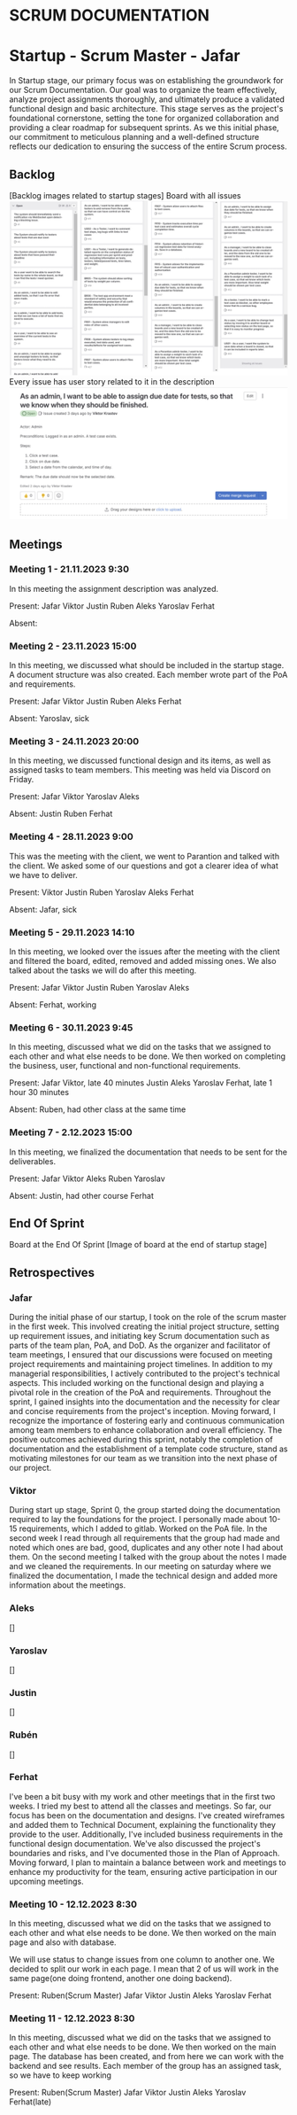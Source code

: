 # SCRUM DOCUMENTATION
# Startup  - Scrum Master - Jafar
In Startup stage, our primary focus was on establishing the groundwork for our Scrum Documentation. Our goal was to
organize the team effectively, analyze project assignments thoroughly, and ultimately produce a validated functional 
design and basic architecture. This stage serves as the project's foundational cornerstone, setting the tone for 
organized collaboration and providing a clear roadmap for subsequent sprints. As we this initial phase, our commitment 
to meticulous planning and a well-defined structure reflects our dedication to ensuring the success of the entire Scrum
process.

## Backlog
[Backlog images related to startup stages]
Board with all issues
![Backlog Issues](assets/BacklogIssues.jpg)
Every issue has user story related to it in the description
![Issue and User story](assets/IssueUserStory.jpg)

## Meetings

### Meeting 1 - 21.11.2023 9:30

In this meeting the assignment description was analyzed.

Present:
Jafar
Viktor
Justin
Ruben
Aleks
Yaroslav
Ferhat

Absent:

### Meeting 2 - 23.11.2023 15:00
In this meeting, we discussed what should be included in the startup stage. A document structure was also created.
Each member wrote part of the PoA and requirements.

Present:
Jafar
Viktor
Justin
Ruben
Aleks
Ferhat

Absent:
Yaroslav, sick

### Meeting 3 - 24.11.2023 20:00
In this meeting, we discussed functional design and its items, as well as assigned tasks to team members.
This meeting was held via Discord on Friday.

Present:
Jafar
Viktor
Yaroslav
Aleks

Absent:
Justin
Ruben
Ferhat

### Meeting 4 - 28.11.2023 9:00

This was the meeting with the client, we went to Parantion and talked with the client. We asked some of our questions and got a clearer idea of what we have to deliver.

Present: 
Viktor
Justin
Ruben
Yaroslav
Aleks
Ferhat

Absent:
Jafar, sick

### Meeting 5 - 29.11.2023 14:10 

In this meeting, we looked over the issues after the meeting with the client and filtered the board, edited, removed and
added missing ones. We also talked about the tasks we will do after this meeting.

Present:
Jafar
Viktor
Justin
Ruben
Yaroslav
Aleks

Absent:
Ferhat, working

### Meeting 6 - 30.11.2023 9:45

In this meeting, discussed what we did on the tasks that we assigned to each other and what else needs to be done. We 
then worked on completing the business, user, functional and non-functional requirements.

Present:
Jafar
Viktor, late 40 minutes
Justin
Aleks
Yaroslav
Ferhat, late 1 hour 30 minutes

Absent:
Ruben, had other class at the same time

### Meeting 7 - 2.12.2023 15:00

In this meeting, we finalized the documentation that needs to be sent for the deliverables.

Present:
Jafar
Viktor
Aleks
Ruben
Yaroslav

Absent:
Justin, had other course
Ferhat

## End Of Sprint
Board at the End Of Sprint
[Image of board at the end of startup stage]


## Retrospectives

### Jafar

During the initial phase of our startup, I took on the role of the scrum master in the first week. This involved 
creating the initial project structure, setting up requirement issues, and initiating key Scrum documentation such as
parts of the team plan, PoA, and DoD. As the organizer and facilitator of team meetings, I ensured that our discussions
were focused on meeting project requirements and maintaining project timelines.
In addition to my managerial responsibilities, I actively contributed to the project's technical aspects. This included 
working on the functional design and playing a pivotal role in the creation of the PoA and requirements. Throughout the
sprint, I gained insights into the documentation and the necessity
for clear and concise requirements from the project's inception. Moving forward, I recognize the importance of fostering
early and continuous communication among team members to enhance collaboration and overall efficiency. 
The positive outcomes achieved during this sprint, notably the completion of documentation and the establishment of a
template code structure, stand as motivating milestones for our team as we transition into the next phase of our project.

### Viktor

During start up stage, Sprint 0, the group started doing the documentation required to lay 
the foundations for the project. I personally made about 10-15 requirements, which I 
added to gitlab. Worked on the PoA file. In the second week I read through all 
requirements that the group had made and noted which ones are bad, good, 
duplicates and any other note I had about them. On the second meeting I talked 
with the group about the notes I made and we cleaned the requirements. In our 
meeting on saturday where we finalized the documentation, I made the technical 
design and added more information about the meetings.

### Aleks
[]
### Yaroslav
[]
### Justin
[]
### Rubén
[]
### Ferhat
I've been a bit busy with my work and other meetings that in the first two weeks. I tried my best to attend all
the classes and meetings. So far, our focus has been on the documentation and designs. I've created wireframes and
added them to Technical Document, explaining the functionality they provide to the user. Additionally, I've included business
requirements in the functional design documentation. We've also discussed the project's boundaries and risks, and I've
documented those in the Plan of Approach. Moving forward, I plan to maintain a balance between work and meetings to enhance
my productivity for the team, ensuring active participation in our upcoming meetings.



### Meeting 10 - 12.12.2023 8:30

In this meeting, discussed what we did on the tasks that we assigned to each other and what else needs to be done. We
then worked on the main page and also with database.

We will use status to change issues from one column to another one.
We decided to split our work in each page. I mean that 2 of us will 
work in the same page(one doing frontend, another one doing backend).

Present:
Ruben(Scrum Master)
Jafar
Viktor
Justin
Aleks
Yaroslav
Ferhat

### Meeting 11 - 12.12.2023 8:30

In this meeting, discussed what we did on the tasks that we assigned to each other and what else needs to be done. 
We then worked on the main page.
The database has been created, and from here we can work with the backend and see results.
Each member of the group has an assigned task, so we have to keep working

Present:
Ruben(Scrum Master)
Jafar
Viktor
Justin
Aleks
Yaroslav
Ferhat(late)